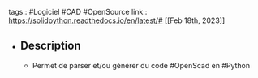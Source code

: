 tags:: #Logiciel #CAD #OpenSource
link:: https://solidpython.readthedocs.io/en/latest/#
[[Feb 18th, 2023]]

- ## Description
	- Permet de parser et/ou générer du code #OpenScad en #Python